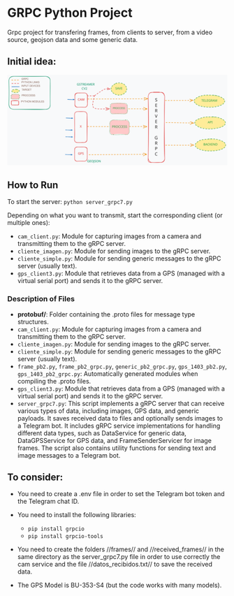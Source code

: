# GRPC Python Project
Grpc project for transfering frames, from clients to server, from a video source, geojson data and some generic data.

## Initial idea:

![Idea inicial](grpc_mciroservices.excalidraw.svg)

## How to Run

To start the server: `python server_grpc7.py`

Depending on what you want to transmit, start the corresponding client (or multiple ones):
- `cam_client.py`: Module for capturing images from a camera and transmitting them to the gRPC server.
- `cliente_imagen.py`: Module for sending images to the gRPC server.
- `cliente_simple.py`: Module for sending generic messages to the gRPC server (usually text).
- `gps_client3.py`: Module that retrieves data from a GPS (managed with a virtual serial port) and sends it to the gRPC server.

### Description of Files

- **protobuf/**: Folder containing the .proto files for message type structures.
- `cam_client.py`: Module for capturing images from a camera and transmitting them to the gRPC server.
- `cliente_imagen.py`: Module for sending images to the gRPC server.
- `cliente_simple.py`: Module for sending generic messages to the gRPC server (usually text).
- `frame_pb2.py`, `frame_pb2_grpc.py`, `generic_pb2_grpc.py`, `gps_1403_pb2.py`, `gps_1403_pb2_grpc.py`: Automatically generated modules when compiling the .proto files.
- `gps_client3.py`: Module that retrieves data from a GPS (managed with a virtual serial port) and sends it to the gRPC server.
- `server_grpc7.py`: This script implements a gRPC server that can receive various types of data, including images, GPS data, and generic payloads. It saves received data to files and optionally sends images to a Telegram bot. It includes gRPC service implementations for handling different data types, such as DataService for generic data, DataGPSService for GPS data, and FrameSenderServicer for image frames. The script also contains utility functions for sending text and image messages to a Telegram bot.

## To consider:
- You need to create a .env file in order to set the Telegram bot token and the Telegram chat ID.
- You need to install the following libraries:
  - `pip install grpcio`
  - `pip install grpcio-tools`
- You need to create the folders //frames// and //received_frames// in the same directory as the server_grpc7.py file in order to use correctly the cam service and the file //datos_recibidos.txt// to save the received data.

- The GPS Model is BU-353-S4 (but the code works with many models).
